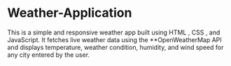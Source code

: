 # Weather-Application
This is a  simple and responsive weather app built using  HTML ,  CSS , and  JavaScript. It fetches live weather data using the **OpenWeatherMap API  and displays temperature, weather condition, humidity, and wind speed for any city entered by the user.
